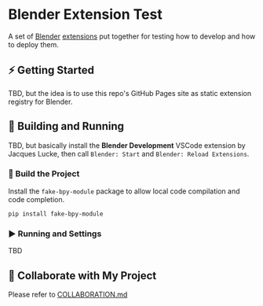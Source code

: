# Blender Extension Test

A set of [Blender](https://blender.org) [extensions](https://extensions.blender.org)
put together for testing how to develop and how to deploy them.

## ⚡ Getting Started

TBD, but the idea is to use this repo's GitHub Pages site as static extension registry for Blender.

## 🔧 Building and Running

TBD, but basically install the **Blender Development** VSCode extension by Jacques Lucke,
then call `Blender: Start` and `Blender: Reload Extensions`.

### 🔨 Build the Project

Install the `fake-bpy-module` package to allow local code compilation and code completion.

```shell
pip install fake-bpy-module
```

### ▶ Running and Settings

TBD

## 🤝 Collaborate with My Project

Please refer to [COLLABORATION.md](./COLLABORATION.md)
